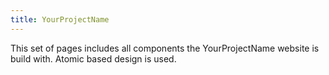 ```yaml
---
title: YourProjectName
---
```


This set of pages includes all components the YourProjectName website is build with. Atomic based design is used.
